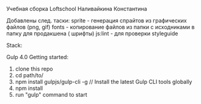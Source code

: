 Учебная сборка Loftschool Наливайкина Константина

Добавлены след. таски:
sprite - генерация спрайтов из графических файлов (png, gif)
fonts - копирование файлов из папки с исходниками в папку для продакшена (
шрифты)
js:lint - для проверки styleguide

Stack:

Gulp 4.0
Getting started:

1. clone this repo
2. cd path/to/
3. npm install gulpjs/gulp-cli -g // Install the latest Gulp CLI tools globally
4. npm install
5. run "gulp" command to start